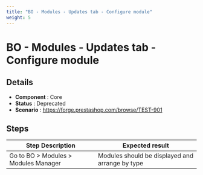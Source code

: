 ```yaml
---
title: "BO - Modules - Updates tab - Configure module"
weight: 5
---
```


# BO - Modules - Updates tab - Configure module
## Details
* **Component** : Core
* **Status** : Deprecated
* **Scenario** : https://forge.prestashop.com/browse/TEST-901

## Steps
| Step Description | Expected result |
| ----- | ----- |
| Go to BO > Modules > Modules Manager | Modules should be displayed and arrange by type |